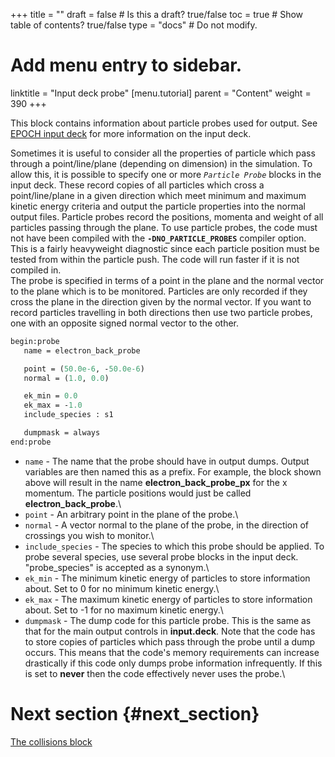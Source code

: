 +++
title = ""
draft = false  # Is this a draft? true/false
toc = true  # Show table of contents? true/false
type = "docs"  # Do not modify.

# Add menu entry to sidebar.
linktitle = "Input deck probe"
[menu.tutorial]
  parent = "Content"
  weight = 390
+++

This block contains information about particle probes used for output.
See [EPOCH input deck][Input_deck] for more information
on the input deck.

Sometimes it is useful to consider all the properties of particle which
pass through a point/line/plane (depending on dimension) in the
simulation. To allow this, it is possible to specify one or more
*`Particle Probe`* blocks in the input deck. These record
copies of all particles which cross a point/line/plane in a given
direction which meet minimum and maximum kinetic energy criteria and
output the particle properties into the normal output files. Particle
probes record the positions, momenta and weight of all particles passing
through the plane. To use particle probes, the code must not have been
compiled with the **`-DNO_PARTICLE_PROBES`** compiler option. This is a
fairly heavyweight diagnostic since each particle position must be
tested from within the particle push. The code will run faster if it is
not compiled in.\
The probe is specified in terms of a point in the plane and the normal
vector to the plane which is to be monitored. Particles are only
recorded if they cross the plane in the direction given by the normal
vector. If you want to record particles travelling in both directions
then use two particle probes, one with an opposite signed normal vector
to the other.

```perl
begin:probe
   name = electron_back_probe

   point = (50.0e-6, -50.0e-6)
   normal = (1.0, 0.0)

   ek_min = 0.0
   ek_max = -1.0
   include_species : s1

   dumpmask = always
end:probe
```

-   `name` - The name that the probe should have in output
    dumps. Output variables are then named this as a prefix. For
    example, the block shown above will result in the name
    **electron_back_probe_px** for the x momentum. The particle
    positions would just be called **electron_back_probe**.\
-   `point` - An arbitrary point in the plane of the probe.\
-   `normal` - A vector normal to the plane of the probe, in
    the direction of crossings you wish to monitor.\
-   `include_species` - The species to which this probe
    should be applied. To probe several species, use several probe
    blocks in the input deck. "probe_species" is accepted as a
    synonym.\
-   `ek_min` - The minimum kinetic energy of particles to
    store information about. Set to 0 for no minimum kinetic energy.\
-   `ek_max` - The maximum kinetic energy of particles to
    store information about. Set to -1 for no maximum kinetic energy.\
-   `dumpmask` - The dump code for this particle probe. This
    is the same as that for the main output controls in **input.deck**.
    Note that the code has to store copies of particles which pass
    through the probe until a dump occurs. This means that the code's
    memory requirements can increase drastically if this code only dumps
    probe information infrequently. If this is set to **never** then the
    code effectively never uses the probe.\

# Next section {#next_section}

[The collisions block][Input_deck_collisions]


<!-- ########################  Cross references  ######################## -->


[Acknowledging_EPOCH]: /tutorial/acknowledging_epoch
[Basic_examples]: /tutorial/basic_examples
[Basic_examples__focussing_a_gaussian_beam]: /tutorial/basic_examples/#focussing_a_gaussian_beam
[Binary_files]: /tutorial/binary_files
[Calculable_particle_properties]: /tutorial/calculable_particle_properties
[Compiler_Flags]: /tutorial/compiler_flags
[Compiling]: /tutorial/compiling
[FAQ]: /tutorial/faq
[FAQ__how_do_i_obtain_the_code]: /tutorial/faq/#how_do_i_obtain_the_code
[Input_deck]: /tutorial/input_deck
[Input_deck_adf]: /tutorial/input_deck_adf
[Input_deck_boundaries]: /tutorial/input_deck_boundaries
[Input_deck_boundaries__cpml_boundary_conditions]: /tutorial/input_deck_boundaries/#cpml_boundary_conditions
[Input_deck_boundaries__thermal_boundary_conditions]: /tutorial/input_deck_boundaries/#thermal_boundary_conditions
[Input_deck_collisions]: /tutorial/input_deck_collisions
[Input_deck_constant]: /tutorial/input_deck_constant
[Input_deck_control]: /tutorial/input_deck_control
[Input_deck_control__basics]: /tutorial/input_deck_control/#basics
[Input_deck_control__maxwell_solvers]: /tutorial/input_deck_control/#maxwell_solvers
[Input_deck_control__requesting_output_dumps_at_run_time]: /tutorial/input_deck_control/#requesting_output_dumps_at_run_time
[Input_deck_control__stencil_block]: /tutorial/input_deck_control/#stencil_block
[Input_deck_control__strided_current_filtering]: /tutorial/input_deck_control/#strided_current_filtering
[Input_deck_dist_fn]: /tutorial/input_deck_dist_fn
[Input_deck_fields]: /tutorial/input_deck_fields
[Input_deck_injector]: /tutorial/input_deck_injector
[Input_deck_injector__keys]: /tutorial/input_deck_injector/#keys
[Input_deck_laser]: /tutorial/input_deck_laser
[Input_deck_operator]: /tutorial/input_deck_operator
[Input_deck_output__directives]: /tutorial/input_deck_output/#directives
[Input_deck_output_block]: /tutorial/input_deck_output_block
[Input_deck_output_block__derived_variables]: /tutorial/input_deck_output_block/#derived_variables
[Input_deck_output_block__directives]: /tutorial/input_deck_output_block/#directives
[Input_deck_output_block__dumpmask]: /tutorial/input_deck_output_block/#dumpmask
[Input_deck_output_block__multiple_output_blocks]: /tutorial/input_deck_output_block/#multiple_output_blocks
[Input_deck_output_block__particle_variables]: /tutorial/input_deck_output_block/#particle_variables
[Input_deck_output_block__single-precision_output]: /tutorial/input_deck_output_block/#single-precision_output
[Input_deck_output_global]: /tutorial/input_deck_output_global
[Input_deck_particle_file]: /tutorial/input_deck_particle_file
[Input_deck_probe]: /tutorial/input_deck_probe
[Input_deck_qed]: /tutorial/input_deck_qed
[Input_deck_species]: /tutorial/input_deck_species
[Input_deck_species__arbitrary_distribution_functions]: /tutorial/input_deck_species/#arbitrary_distribution_functions
[Input_deck_species__ionisation]: /tutorial/input_deck_species/#ionisation
[Input_deck_species__maxwell_juttner_distributions]: /tutorial/input_deck_species/#maxwell_juttner_distributions
[Input_deck_species__particle_migration_between_species]: /tutorial/input_deck_species/#particle_migration_between_species
[Input_deck_species__species_boundary_conditions]: /tutorial/input_deck_species/#species_boundary_conditions
[Input_deck_subset]: /tutorial/input_deck_subset
[Input_deck_window]: /tutorial/input_deck_window
[Landing]: /tutorial/landing
[Landing_Page]: /tutorial/landing_page
[Libraries]: /tutorial/libraries
[Links]: /tutorial/links
[Maths_parser__functions]: /tutorial/maths_parser/#functions
[Non-thermal_initial_conditions]: /tutorial/non-thermal_initial_conditions
[Previous_versions]: /tutorial/previous_versions
[Python]: /tutorial/python
[Running]: /tutorial/running
[SDF_Landing_Page]: /tutorial/sdf_landing_page
[Structure]: /tutorial/structure
[Using_EPOCH_in_practice]: /tutorial/using_epoch_in_practice
[Using_EPOCH_in_practice__manually_overriding_particle_parameters_set_by_the_autoloader]: /tutorial/using_epoch_in_practice/#manually_overriding_particle_parameters_set_by_the_autoloader
[Using_EPOCH_in_practice__parameterising_input_decks]: /tutorial/using_epoch_in_practice/#parameterising_input_decks
[Using_delta_f]: /tutorial/using_delta_f
[Visualising_SDF_files_with_IDL_or_GDL]: /tutorial/visualising_sdf_files_with_idl_or_gdl
[Visualising_SDF_files_with_LLNL_VisIt]: /tutorial/visualising_sdf_files_with_llnl_visit
[Workshop_examples]: /tutorial/workshop_examples
[Workshop_examples__a_2d_laser]: /tutorial/workshop_examples/#a_2d_laser
[Workshop_examples__a_basic_em-field_simulation]: /tutorial/workshop_examples/#a_basic_em-field_simulation
[Workshop_examples__getting_the_example_decks_for_this_workshop]: /tutorial/workshop_examples/#getting_the_example_decks_for_this_workshop
[Workshop_examples__specifying_particle_species]: /tutorial/workshop_examples/#specifying_particle_species
[Workshop_examples_continued]: /tutorial/workshop_examples_continued
